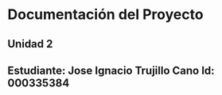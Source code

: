 # Documentación del Proyecto
## Unidad 2

Estudiante:  Jose Ignacio Trujillo Cano
Id:  000335384
---
